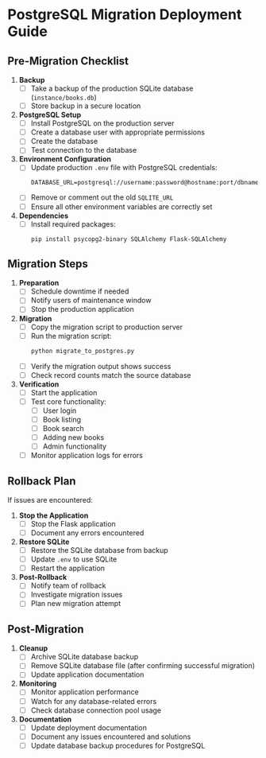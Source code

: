 # PostgreSQL Migration Deployment Guide

## Pre-Migration Checklist

1. **Backup**
   - [ ] Take a backup of the production SQLite database (`instance/books.db`)
   - [ ] Store backup in a secure location

2. **PostgreSQL Setup**
   - [ ] Install PostgreSQL on the production server
   - [ ] Create a database user with appropriate permissions
   - [ ] Create the database
   - [ ] Test connection to the database

3. **Environment Configuration**
   - [ ] Update production `.env` file with PostgreSQL credentials:
     ```
     DATABASE_URL=postgresql://username:password@hostname:port/dbname
     ```
   - [ ] Remove or comment out the old `SQLITE_URL`
   - [ ] Ensure all other environment variables are correctly set

4. **Dependencies**
   - [ ] Install required packages:
     ```bash
     pip install psycopg2-binary SQLAlchemy Flask-SQLAlchemy
     ```

## Migration Steps

1. **Preparation**
   - [ ] Schedule downtime if needed
   - [ ] Notify users of maintenance window
   - [ ] Stop the production application

2. **Migration**
   - [ ] Copy the migration script to production server
   - [ ] Run the migration script:
     ```bash
     python migrate_to_postgres.py
     ```
   - [ ] Verify the migration output shows success
   - [ ] Check record counts match the source database

3. **Verification**
   - [ ] Start the application
   - [ ] Test core functionality:
     - [ ] User login
     - [ ] Book listing
     - [ ] Book search
     - [ ] Adding new books
     - [ ] Admin functionality
   - [ ] Monitor application logs for errors

## Rollback Plan

If issues are encountered:

1. **Stop the Application**
   - [ ] Stop the Flask application
   - [ ] Document any errors encountered

2. **Restore SQLite**
   - [ ] Restore the SQLite database from backup
   - [ ] Update `.env` to use SQLite
   - [ ] Restart the application

3. **Post-Rollback**
   - [ ] Notify team of rollback
   - [ ] Investigate migration issues
   - [ ] Plan new migration attempt

## Post-Migration

1. **Cleanup**
   - [ ] Archive SQLite database backup
   - [ ] Remove SQLite database file (after confirming successful migration)
   - [ ] Update application documentation

2. **Monitoring**
   - [ ] Monitor application performance
   - [ ] Watch for any database-related errors
   - [ ] Check database connection pool usage

3. **Documentation**
   - [ ] Update deployment documentation
   - [ ] Document any issues encountered and solutions
   - [ ] Update database backup procedures for PostgreSQL